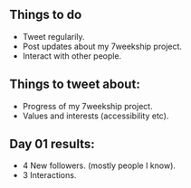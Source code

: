 ## Things to do
- Tweet regularily.
- Post updates about my 7weekship project.
- Interact with other people.

## Things to tweet about:
- Progress of my 7weekship project.
- Values and interests (accessibility etc).


## Day 01 results:

- 4 New followers. (mostly people I know).
- 3 Interactions.